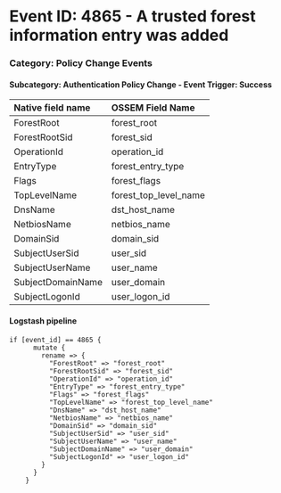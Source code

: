 # Event ID: 4865 - A trusted forest information entry was added
### Category: Policy Change Events
#### Subcategory: Authentication Policy Change - Event Trigger: Success

|Native field name            |OSSEM Field Name                   |
|:----------------------------|:----------------------------------|
| ForestRoot                  | forest_root                       |
| ForestRootSid               | forest_sid                        |
| OperationId                 | operation_id                      |
| EntryType                   | forest_entry_type                 |
| Flags                       | forest_flags                      |
| TopLevelName                | forest_top_level_name             |
| DnsName                     | dst_host_name                     |
| NetbiosName                 | netbios_name                      |
| DomainSid                   | domain_sid                        |
| SubjectUserSid              | user_sid                          |
| SubjectUserName             | user_name                         |
| SubjectDomainName           | user_domain                       |
| SubjectLogonId              | user_logon_id                     |


#### Logstash pipeline

```
if [event_id] == 4865 {
      mutate {
        rename => {
          "ForestRoot" => "forest_root"
          "ForestRootSid" => "forest_sid"
          "OperationId" => "operation_id"
          "EntryType" => "forest_entry_type"
          "Flags" => "forest_flags"
          "TopLevelName" => "forest_top_level_name"
          "DnsName" => "dst_host_name"
          "NetbiosName" => "netbios_name"
          "DomainSid" => "domain_sid"
          "SubjectUserSid" => "user_sid"    
          "SubjectUserName" => "user_name"
          "SubjectDomainName" => "user_domain"
          "SubjectLogonId" => "user_logon_id"
        }
      }
    }
```